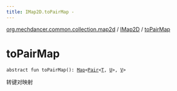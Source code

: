 ```yaml
---
title: IMap2D.toPairMap - 
---
```


[org.mechdancer.common.collection.map2d](../index.html) / [IMap2D](index.html) / [toPairMap](./to-pair-map.html)

# toPairMap

`abstract fun toPairMap(): `[`Map`](https://kotlinlang.org/api/latest/jvm/stdlib/kotlin.collections/-map/index.html)`<`[`Pair`](https://kotlinlang.org/api/latest/jvm/stdlib/kotlin/-pair/index.html)`<`[`T`](index.html#T)`, `[`U`](index.html#U)`>, `[`V`](index.html#V)`>`

转键对映射

